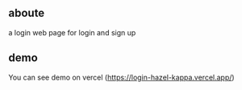 
## aboute
a login web page for login and sign up

## demo
You can see demo on vercel (https://login-hazel-kappa.vercel.app/)
